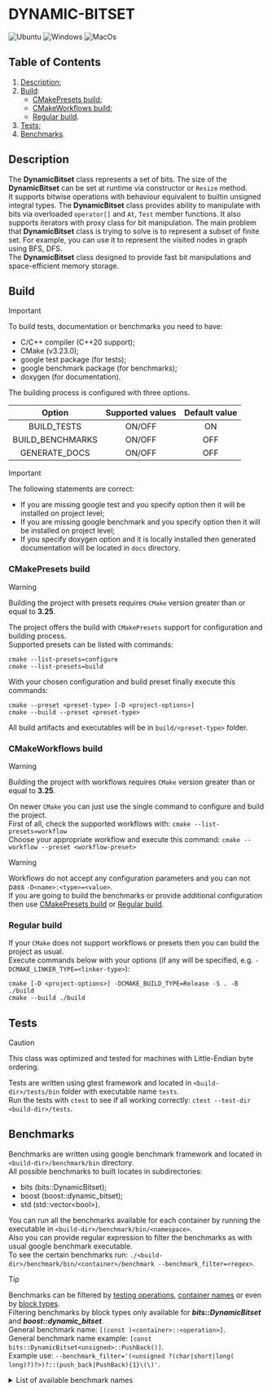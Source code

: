 # DYNAMIC-BITSET

![Ubuntu](https://github.com/podumai/dynamic-bitset/actions/workflows/ubuntu-latest.yaml/badge.svg)
![Windows](https://github.com/podumai/dynamic-bitset/actions/workflows/windows-latest.yaml/badge.svg)
![MacOs](https://github.com/podumai/dynamic-bitset/actions/workflows/macos-latest.yaml/badge.svg)

## Table of Contents

1. [Description](#description);
2. [Build](#build):
   - [CMakePresets build](#cmakepresets-build);
   - [CMakeWorkflows build](#cmakeworkflows-build);
   - [Regular build](#regular-build).
3. [Tests](#tests);
4. [Benchmarks](#benchmarks).

## Description

The **DynamicBitset** class represents a set of bits. The size of the **DynamicBitset** can be set at runtime via constructor or `Resize` method.  
It supports bitwise operations with behaviour equivalent to builtin unsigned integral types. The **DynamicBitset** class provides ability to manipulate with bits via overloaded `operator[]` and `At`, `Test` member functions. It also supports iterators with proxy class for bit manipulation.
The main problem that **DynamicBitset** class is trying to solve is to represent a subset of finite set. For example, you can use it to represent the visited nodes in graph using BFS, DFS.  
The **DynamicBitset** class designed to provide fast bit manipulations and space-efficient memory storage.

## Build

> [!IMPORTANT]  
> To build tests, documentation or benchmarks you need to have:  
>
> - C/C++ compiler (C++20 support);
> - CMake (v3.23.0);
> - google test package (for tests);
> - google benchmark package (for benchmarks);
> - doxygen (for documentation).

The building process is configured with three options.  

| Option | Supported values | Default value |
| :---: | :---: | :---: |
| BUILD_TESTS | ON/OFF | ON |
| BUILD_BENCHMARKS | ON/OFF | OFF |
| GENERATE_DOCS | ON/OFF | OFF |

> [!IMPORTANT]  
> The following statements are correct:  
>
> - If you are missing google test and you specify option then it will be installed on project level;
> - If you are missing google benchmark and you specify option then it will be installed on project level;
> - If you specify doxygen option and it is locally installed then generated documentation will be located in `docs` directory.

### CMakePresets build

> [!WARNING]  
> Building the project with presets requires `CMake` version greater than or equal to **3.25**.  

The project offers the build with `CMakePresets` support for configuration and building process.  
Supported presets can be listed with commands:

```shell
cmake --list-presets=configure
cmake --list-presets=build
```  

With your chosen configuration and build preset finally execute this commands:  

```shell
cmake --preset <preset-type> [-D <project-options>]
cmake --build --preset <preset-type>
```

All build artifacts and executables will be in `build/<preset-type>` folder.

### CMakeWorkflows build

> [!WARNING]  
> Building the project with workflows requires `CMake` version greater than or equal to **3.25**.  

On newer `CMake` you can just use the single command to configure and build the project.  
First of all, check the supported workflows with: `cmake --list-presets=workflow`  
Choose your appropriate workflow and execute this command: `cmake --workflow --preset <workflow-preset>`  
> [!WARNING]  
> Workflows do not accept any configuration parameters and you can not pass `-D<name>:<type>=<value>`.  
> If you are going to build the benchmarks or provide additional configuration then use [CMakePresets build](#cmakepresets-build) or [Regular build](#regular-build).

### Regular build

If your `CMake` does not support workflows or presets then you can build the project as usual.  
Execute commands below with your options (if any will be specified, e.g. `-DCMAKE_LINKER_TYPE=<linker-type>`):

```shell
cmake [-D <project-options>] -DCMAKE_BUILD_TYPE=Release -S . -B ./build
cmake --build ./build
```

## Tests

> [!CAUTION]  
> This class was optimized and tested for machines with Little-Endian byte ordering.

Tests are written using gtest framework and located in `<build-dir>/tests/bin` folder with executable name `tests`.  
Run the tests with `ctest` to see if all working correctly: `ctest --test-dir <build-dir>/tests`.

## Benchmarks

Benchmarks are written using google benchmark framework and located in `<build-dir>/benchmark/bin` directory.  
All possible benchmarks to built locates in subdirectories:  

- bits (bits::DynamicBitset);
- boost (boost::dynamic_bitset);
- std (std::vector\<bool>).

You can run all the benchmarks available for each container by running the executable in `<build-dir>/benchmark/bin/<namespace>`.  
Also you can provide regular expression to filter the benchmarks as with usual google benchmark executable.  
To see the certain benchmarks run: `./<build-dir>/benchmark/bin/<container>/benchmark --benchmark_filter=<regex>`.  
> [!TIP]  
> Benchmarks can be filtered by <ins>testing operations</ins>, <ins>container names</ins> or even by <ins>block types</ins>.  
> Filtering benchmarks by block types only available for ***bits::DynamicBitset*** and ***boost::dynamic_bitset***.  
> General benchmark name: `[(const )<container>::<operation>]`.  
> General benchmark name example: `[const bits::DynamicBitset<unsigned>::PushBack()]`.  
> Example use: `--benchmark_filter='(<unsigned ?(char|short|long( long)?)?>)?::(push_back|PushBack){1}\(\)'`.

<details>
  <summary>List of available benchmark names</summary>
  
### Benchmark names
  
  | Benchmark | Name (operation) |
  | :---: | --- |
  | Default constructor | vector()<br>dynamic_bitset()<br>DynamicBitset() |
  | Copy constructor | vector(const vector&)<br>dynamic_bitset(const dynamic_bitset&)<br>DynamicBitset(const DynamicBitset&) |
  | Move constructor | vector(vector&&)<br>dynamic_bitset(dynamic_bitset&&)<br>DynamicBitset(DynamicBitset&&) |
  | Copy assignment operator | operator=(const vector&)<br>operator=(const dynamic_bitset&)<br>operator=(const DynamicBitset&) |
  | Move assignment operator | operator=(vector&&)<br>operator=(dynamic_bitset&&)<br>operator=(DynamicBitset&&) |
  | Push back | push_back() (vector/dynamic_bitset)<br>PushBack() (DynamicBitset) |
  | Pop back | pop_back() (vector/dynamic_bitset)<br>PopBack() (DynamicBitset) |
  | Subscript operator | operator[] |
  | At method | at() (vector/dynamic_bitset)<br>At() (DynamicBitset)|
  | Test method | test() (dynamic_bitset)<br>Test() (DynamicBitset) |
  | Set method | set() (dynamic_bitset)<br>Set() (DynamicBitset) |
  | Reset method | reset() (dynamic_bitset)<br>Reset() (DynamicBitset) |
  | Flip method | flip() (vector/dynamic_bitset)<br>Flip() (DynamicBitset) |
  | Swap method | swap() (vector/dynamic_bitset)<br>Swap() (DynamicBitset) |
  | All method | all() (dynamic_bitset)<br>All() (DynamicBitset) |
  | Any method | any() (dynamic_bitset)<br>Any() (DynamicBitset) |
  | None method | none() (dynamic_bitset)<br>None() (DynamicBitset) |
  | Front method | front() (vector)<br>Front() (DynamicBitset) |
  | Back method | back() (vector)<br>Back() (DynamicBitset) |
  | Count method | Count() (DynamicBitset) |
  | Empty method | empty() (vector/dynamic_bitset)<br>Empty() (DynamicBitset) |
  | Size method | size() (vector/dynamic_bitset)<br>Size() (DynamicBitset) |
  | Capacity method | capacity() (vector/dynamic_bitset)<br>Capacity() (DynamicBitset) |

</details>
